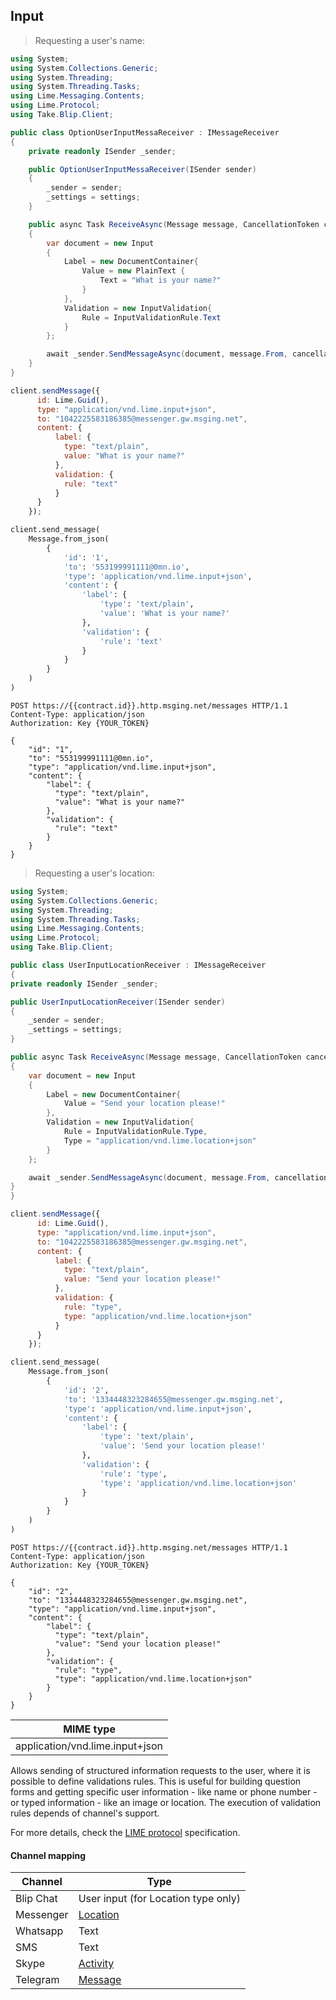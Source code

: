 ## Input

> Requesting a user's name:

```csharp
using System;
using System.Collections.Generic;
using System.Threading;
using System.Threading.Tasks;
using Lime.Messaging.Contents;
using Lime.Protocol;
using Take.Blip.Client;

public class OptionUserInputMessaReceiver : IMessageReceiver
{
    private readonly ISender _sender;

    public OptionUserInputMessaReceiver(ISender sender)
    {
        _sender = sender;
        _settings = settings;
    }

    public async Task ReceiveAsync(Message message, CancellationToken cancellationToken)
    {
        var document = new Input
        {
            Label = new DocumentContainer{
                Value = new PlainText {
                    Text = "What is your name?"
                }
            },
            Validation = new InputValidation{
                Rule = InputValidationRule.Text
            }
        };

        await _sender.SendMessageAsync(document, message.From, cancellationToken);
    }
}
```

```javascript
client.sendMessage({
      id: Lime.Guid(),
      type: "application/vnd.lime.input+json",
      to: "1042225583186385@messenger.gw.msging.net",
      content: {
          label: {
            type: "text/plain",
            value: "What is your name?"
          },
          validation: {
            rule: "text"
          }
      }
    });
```

```python
client.send_message(
    Message.from_json(
        {
            'id': '1',
            'to': '553199991111@0mn.io',
            'type': 'application/vnd.lime.input+json',
            'content': {
                'label': {
                    'type': 'text/plain',
                    'value': 'What is your name?'
                },
                'validation': {
                    'rule': 'text'
                }
            }
        }
    )
)
```

```http
POST https://{{contract.id}}.http.msging.net/messages HTTP/1.1
Content-Type: application/json
Authorization: Key {YOUR_TOKEN}

{
    "id": "1",
    "to": "553199991111@0mn.io",
    "type": "application/vnd.lime.input+json",
    "content": {
        "label": {
          "type": "text/plain",
          "value": "What is your name?"
        },
        "validation": {
          "rule": "text"
        }
    }
}
```

> Requesting a user's location:

```csharp
using System;
using System.Collections.Generic;
using System.Threading;
using System.Threading.Tasks;
using Lime.Messaging.Contents;
using Lime.Protocol;
using Take.Blip.Client;

public class UserInputLocationReceiver : IMessageReceiver
{
private readonly ISender _sender;

public UserInputLocationReceiver(ISender sender)
{
    _sender = sender;
    _settings = settings;
}

public async Task ReceiveAsync(Message message, CancellationToken cancellationToken)
{
    var document = new Input
    {
        Label = new DocumentContainer{
            Value = "Send your location please!"
        },
        Validation = new InputValidation{
            Rule = InputValidationRule.Type,
            Type = "application/vnd.lime.location+json"
        }
    };

    await _sender.SendMessageAsync(document, message.From, cancellationToken);
}
}
```

```javascript
client.sendMessage({
      id: Lime.Guid(),
      type: "application/vnd.lime.input+json",
      to: "1042225583186385@messenger.gw.msging.net",
      content: {
          label: {
            type: "text/plain",
            value: "Send your location please!"
          },
          validation: {
            rule: "type",
            type: "application/vnd.lime.location+json"
          }
      }
    });
```

```python
client.send_message(
    Message.from_json(
        {
            'id': '2',
            'to': '1334448323284655@messenger.gw.msging.net',
            'type': 'application/vnd.lime.input+json',
            'content': {
                'label': {
                    'type': 'text/plain',
                    'value': 'Send your location please!'
                },
                'validation': {
                    'rule': 'type',
                    'type': 'application/vnd.lime.location+json'
                }
            }
        }
    )
)
```

```http
POST https://{{contract.id}}.http.msging.net/messages HTTP/1.1
Content-Type: application/json
Authorization: Key {YOUR_TOKEN}

{
    "id": "2",
    "to": "1334448323284655@messenger.gw.msging.net",
    "type": "application/vnd.lime.input+json",
    "content": {
        "label": {
          "type": "text/plain",
          "value": "Send your location please!"
        },
        "validation": {
          "rule": "type",
          "type": "application/vnd.lime.location+json"
        }
    }
}
```

| MIME type                       |
|---------------------------------|
| application/vnd.lime.input+json |

Allows sending of structured information requests to the user, where it is possible to define validations rules. This is useful for building question forms and getting specific user information - like name or phone number - or typed information - like an image or location. The execution of validation rules depends of channel's support.

For more details, check the [LIME protocol](http://limeprotocol.org/content-types.html#input) specification.

#### Channel mapping

| Channel   | Type                                                                                                 |
|-----------|------------------------------------------------------------------------------------------------------|
| Blip Chat | User input (for Location type only)                                                                  |
| Messenger | [Location](https://developers.facebook.com/docs/messenger-platform/send-api-reference/quick-replies) |
| Whatsapp  | Text                                                                                                 |
| SMS       | Text                                                                                                 |
| Skype     | [Activity](https://docs.botframework.com/en-us/skype/chat/#sending-messages-1)                       |
| Telegram  | [Message](https://core.telegram.org/bots/api#message)                                                |

